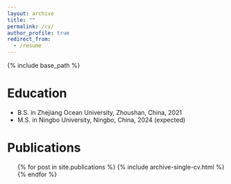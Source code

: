 ```yaml
---
layout: archive
title: ""
permalink: /cv/
author_profile: true
redirect_from:
  - /resume
---
```


{% include base_path %}

Education
======
* B.S. in Zhejiang Ocean University, Zhoushan, China, 2021
* M.S. in Ningbo University, Ningbo, China, 2024 (expected)




Publications
======
  <ul>{% for post in site.publications %}
    {% include archive-single-cv.html %}
  {% endfor %}</ul>
  

